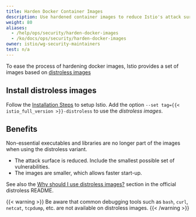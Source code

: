 ```yaml
---
title: Harden Docker Container Images
description: Use hardened container images to reduce Istio's attack surface.
weight: 80
aliases:
  - /help/ops/security/harden-docker-images
  - /ko/docs/ops/security/harden-docker-images
owner: istio/wg-security-maintainers
test: n/a
---
```

To ease the process of hardening docker images, Istio provides a set of images based on  [distroless images](https://github.com/GoogleContainerTools/distroless)

## Install distroless images

Follow the [Installation Steps](/ko/docs/setup/install/istioctl/) to setup Istio.
Add the option `--set tag={{< istio_full_version >}}-distroless` to use the *distroless images*.

## Benefits

Non-essential executables and libraries are no longer part of the images when using the distroless variant.

- The attack surface is reduced. Include the smallest possible set of vulnerabilities.
- The images are smaller, which allows faster start-up.

See also the [Why should I use distroless images?](https://github.com/GoogleContainerTools/distroless#why-should-i-use-distroless-images) section in the official distroless README.

{{< warning >}}
Be aware that common debugging tools such as `bash`, `curl`, `netcat`, `tcpdump`, etc. are not available on distroless images.
{{< /warning >}}
